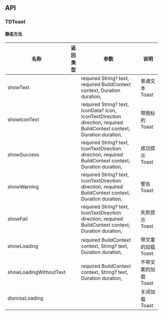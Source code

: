 ## API
### TDToast

#### 静态方法

| 名称 | 返回类型 | 参数 | 说明 |
| --- | --- | --- | --- |
| showText |  |   required String? text,  required BuildContext context,  Duration duration, | 普通文本Toast |
| showIconText |  |   required String? text,  IconData? icon,  IconTextDirection direction,  required BuildContext context,  Duration duration, | 带图标的Toast |
| showSuccess |  |   required String? text,  IconTextDirection direction,  required BuildContext context,  Duration duration, | 成功提示Toast |
| showWarning |  |   required String? text,  IconTextDirection direction,  required BuildContext context,  Duration duration, | 警告Toast |
| showFail |  |   required String? text,  IconTextDirection direction,  required BuildContext context,  Duration duration, | 失败提示Toast |
| showLoading |  |   required BuildContext context,  String? text,  Duration duration, | 带文案的加载Toast |
| showLoadingWithoutText |  |   required BuildContext context,  String? text,  Duration duration, | 不带文案的加载Toast |
| dismissLoading |  |  | 关闭加载Toast |
